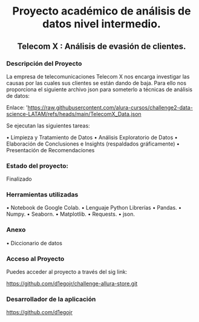 <h1 align="center">Proyecto académico de análisis de datos nivel intermedio.</h1>

<h2 align="center">Telecom X : Análisis de evasión de clientes.</h2>

<h3>Descripción del Proyecto</h3>

La empresa de telecomunicaciones Telecom X  nos encarga investigar las causas por las cuales sus clientes se están dando de baja.
Para ello nos proporciona el siguiente archivo json para someterlo a técnicas de análisis de datos:

Enlace: 'https://raw.githubusercontent.com/alura-cursos/challenge2-data-science-LATAM/refs/heads/main/TelecomX_Data.json

Se ejecutan las siguientes tareas:

•	Limpieza y Tratamiento de Datos
•	Análisis Exploratorio de Datos
•	Elaboración de Conclusiones e Insights (respaldados gráficamente)
•	Presentación de Recomendaciones

<h3>Estado del proyecto:</h3>

Finalizado 

<h3>Herramientas utilizadas</h3>

•	Notebook de Google Colab.
•	Lenguaje Python
Librerías
•	Pandas.
•	Numpy.
•	Seaborn.
•	Matplotlib.
•	Requests.
•	json.

<h3>Anexo</h3>

•	Diccionario de datos

<h3>Acceso al Proyecto</h3>

Puedes acceder al proyecto a través del sig link: 

https://github.com/d1egojr/challenge-allura-store.git 

<h3>Desarrollador de la aplicación</h3>

https://github.com/d1egojr
